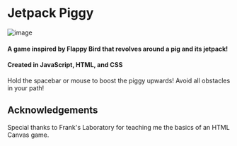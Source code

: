 # Jetpack Piggy
![image](https://user-images.githubusercontent.com/65209258/162596791-a8f6165f-2a01-437d-a79e-ff587efd1c1e.png)

#### A game inspired by Flappy Bird that revolves around a pig and its jetpack!
#### Created in JavaScript, HTML, and CSS

Hold the spacebar or mouse to boost the piggy upwards!
Avoid all obstacles in your path!


## Acknowledgements
Special thanks to Frank's Laboratory for teaching me the basics of an HTML Canvas game.
